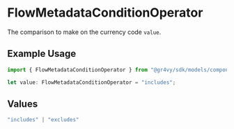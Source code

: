 # FlowMetadataConditionOperator

The comparison to make on the currency code `value`.

## Example Usage

```typescript
import { FlowMetadataConditionOperator } from "@gr4vy/sdk/models/components";

let value: FlowMetadataConditionOperator = "includes";
```

## Values

```typescript
"includes" | "excludes"
```